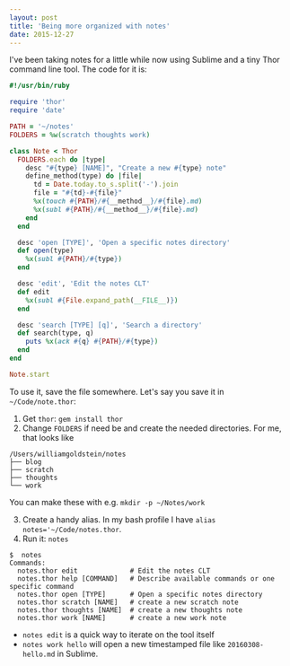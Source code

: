 ```yaml
---
layout: post
title: 'Being more organized with notes'
date: 2015-12-27
---
```


I've been taking notes for a little while now using Sublime and a tiny Thor command line tool. The code for it is:

```ruby
#!/usr/bin/ruby

require 'thor'
require 'date'

PATH = '~/notes'
FOLDERS = %w(scratch thoughts work)

class Note < Thor
  FOLDERS.each do |type|
    desc "#{type} [NAME]", "Create a new #{type} note"
    define_method(type) do |file|
      td = Date.today.to_s.split('-').join
      file = "#{td}-#{file}"
      %x(touch #{PATH}/#{__method__}/#{file}.md)
      %x(subl #{PATH}/#{__method__}/#{file}.md)
    end
  end

  desc 'open [TYPE]', 'Open a specific notes directory'
  def open(type)
    %x(subl #{PATH}/#{type})
  end

  desc 'edit', 'Edit the notes CLT'
  def edit
    %x(subl #{File.expand_path(__FILE__)})
  end

  desc 'search [TYPE] [q]', 'Search a directory'
  def search(type, q)
    puts %x(ack #{q} #{PATH}/#{type})
  end
end

Note.start
```

To use it, save the file somewhere. Let's say you save it in `~/Code/note.thor`:

1. Get `thor`: `gem install thor`
2. Change `FOLDERS` if need be and create the needed directories. For me, that looks like

```
/Users/williamgoldstein/notes
├── blog
├── scratch
├── thoughts
└── work
```

You can make these with e.g. `mkdir -p ~/Notes/work`

3. Create a handy alias. In my bash profile I have `alias notes='~/Code/notes.thor`.
4. Run it: `notes`

```
$  notes
Commands:
  notes.thor edit             # Edit the notes CLT
  notes.thor help [COMMAND]   # Describe available commands or one specific command
  notes.thor open [TYPE]      # Open a specific notes directory
  notes.thor scratch [NAME]   # create a new scratch note
  notes.thor thoughts [NAME]  # create a new thoughts note
  notes.thor work [NAME]      # create a new work note
```

- `notes edit` is a quick way to iterate on the tool itself
- `notes work hello` will open a new timestamped file like `20160308-hello.md` in Sublime.
